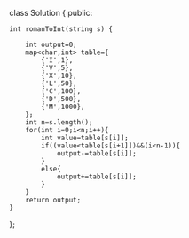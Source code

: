 class Solution {
public:
    
    int romanToInt(string s) {

        int output=0;
        map<char,int> table={
            {'I',1},
            {'V',5},
            {'X',10},
            {'L',50},
            {'C',100},
            {'D',500},
            {'M',1000},
        };
        int n=s.length();
        for(int i=0;i<n;i++){
            int value=table[s[i]];
            if((value<table[s[i+1]])&&(i<n-1)){
                output-=table[s[i]];
            }
            else{
                output+=table[s[i]];
            }
        }
        return output;
    }
};